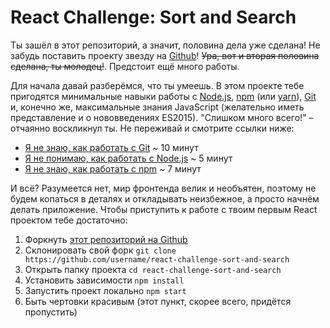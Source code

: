 # React Challenge: Sort and Search
Ты зашёл в этот репозиторий, а значит, половина дела уже сделана! Не забудь поставить проекту звезду на [Github](https://github.com/rtivital/react-challenge-sort-and-search)! ~~Ура, вот и вторая половина сделана, ты молодец!~~. Предстоит ещё много работы.

Для начала давай разберёмся, что ты умеешь. В этом проекте тебе пригодятся минимальные навыки работы с [Node.js](https://nodejs.org/), [npm](https://www.npmjs.com/) (или [yarn](https://yarnpkg.com/)), [Git](https://git-scm.com/) и, конечно же, максимальные знания JavaScript (желательно иметь представление и о нововведениях ES2015). "Слишком много всего!" – отчаянно воскликнул ты. Не переживай и смотрите ссылки ниже:
* [Я не знаю, как работать с Git](http://rogerdudler.github.io/git-guide/) ~ 10 минут
* [Я не понимаю, как работать с Node.js](https://blog.risingstack.com/node-hero-tutorial-getting-started-with-node-js/) ~ 5 минут
* [Я не знаю, как работать с npm](https://www.sitepoint.com/beginners-guide-node-package-manager/) ~ 7 минут

И всё? Разумеется нет, мир фронтенда велик и необъятен, поэтому не будем копаться в деталях и откладывать неизбежное, а просто начнём делать приложение. Чтобы приступить к работе с твоим первым React проектом тебе достаточно:
1. Форкнуть  [этот репозиторий на Github](https://github.com/rtivital/react-challenge-sort-and-search)
2. Склонировать свой форк `git clone https://github.com/username/react-challenge-sort-and-search`
3. Открыть папку проекта `cd react-challenge-sort-and-search`
4. Установить зависимости `npm install`
5. Запустить проект локально `npm start`
6. Быть чертовки красивым (этот пункт, скорее всего, придётся пропустить)
